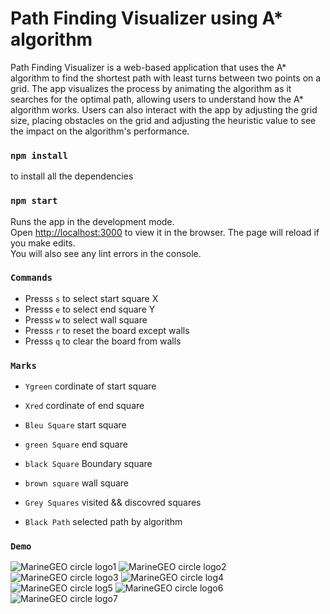 # Path Finding Visualizer using A* algorithm
Path Finding Visualizer is a web-based application that uses the A* algorithm to find the shortest path with least turns between two points on a grid. The app visualizes the process by animating the algorithm as it searches for the optimal path, allowing users to understand how the A* algorithm works. Users can also interact with the app by adjusting the grid size, placing obstacles on the grid and adjusting the heuristic value to see the impact on the algorithm's performance. 

### `npm install`
to install all the dependencies
### `npm start`
Runs the app in the development mode.\
Open [http://localhost:3000](http://localhost:3000) to view it in the browser.
The page will reload if you make edits.\
You will also see any lint errors in the console.

### `Commands`

- Presss `s` to select start square X
- Presss `e` to select end square Y
- Presss `w` to select wall square
- Presss `r` to reset the board except walls
- Presss `q` to clear the board from walls

### `Marks`

- `Ygreen`  cordinate of start square
- `Xred`    cordinate of end square

- `Bleu Square`  start square
- `green Square` end square
- `black Square` Boundary square 
- `brown square` wall square

- `Grey Squares` visited && discovred squares
- `Black Path`   selected path by algorithm

### `Demo`

![MarineGEO circle logo1](/demos/demo.png.png "Demo logo")
![MarineGEO circle logo2](/demos/demo1.png.png "Demo logo")
![MarineGEO circle logo3](/demos/demo2.png.png "Demo logo")
![MarineGEO circle log4](/demos/demo4.png.png "Demo logo")
![MarineGEO circle log5](/demos/result4.png.png "Demo logo")
![MarineGEO circle logo6](/demos/demo5.png.png "Demo logo")
![MarineGEO circle logo7](/demos/result5.png.png "Demo logo")

